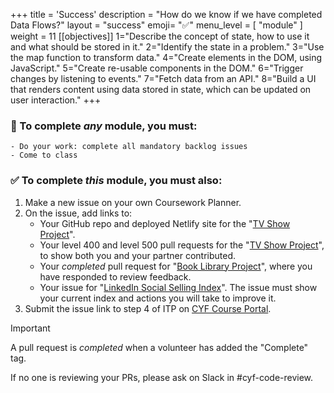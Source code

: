 +++
title = 'Success'
description = "How do we know if we have completed Data Flows?"
layout = "success"
emoji= "✅"
menu_level = [ "module" ]
weight = 11
[[objectives]]
1="Describe the concept of state, how to use it and what should be stored in it."
2="Identify the state in a problem."
3="Use the map function to transform data."
4="Create elements in the DOM, using JavaScript."
5="Create re-usable components in the DOM."
6="Trigger changes by listening to events."
7="Fetch data from an API."
8="Build a UI that renders content using data stored in state, which can be updated on user interaction."
+++

### 💯 To complete _any_ module, you must:

```objectives
- Do your work: complete all mandatory backlog issues
- Come to class
```

### ✅ To complete _this_ module, you must also:

1. Make a new issue on your own Coursework Planner.
1. On the issue, add links to:
    - Your GitHub repo and deployed Netlify site for the "[TV Show Project](https://github.com/CodeYourFuture/Project-TV-Show)".
    - Your level 400 and level 500 pull requests for the "[TV Show Project](https://github.com/CodeYourFuture/Project-TV-Show)", to show both you and your partner contributed.
    - Your _completed_ pull request for "[Book Library Project](https://github.com/CodeYourFuture/Module-Data-Flows/issues/31)", where you have responded to review feedback.
    - Your issue for "[LinkedIn Social Selling Index](https://github.com/CodeYourFuture/Module-Data-Flows/issues/12)". The issue must show your current index and actions you will take to improve it.
1. Submit the issue link to step 4 of ITP on [CYF Course Portal](https://application-process.codeyourfuture.io/).

> [!IMPORTANT]
> A pull request is _completed_ when a volunteer has added the "Complete" tag.
>
> If no one is reviewing your PRs, please ask on Slack in #cyf-code-review.
